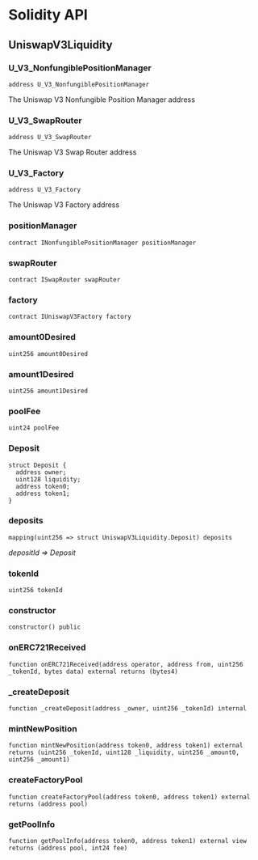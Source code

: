 # Solidity API

## UniswapV3Liquidity

### U_V3_NonfungiblePositionManager

```solidity
address U_V3_NonfungiblePositionManager
```

The Uniswap V3 Nonfungible Position Manager address

### U_V3_SwapRouter

```solidity
address U_V3_SwapRouter
```

The Uniswap V3 Swap Router address

### U_V3_Factory

```solidity
address U_V3_Factory
```

The Uniswap V3 Factory address

### positionManager

```solidity
contract INonfungiblePositionManager positionManager
```

### swapRouter

```solidity
contract ISwapRouter swapRouter
```

### factory

```solidity
contract IUniswapV3Factory factory
```

### amount0Desired

```solidity
uint256 amount0Desired
```

### amount1Desired

```solidity
uint256 amount1Desired
```

### poolFee

```solidity
uint24 poolFee
```

### Deposit

```solidity
struct Deposit {
  address owner;
  uint128 liquidity;
  address token0;
  address token1;
}
```

### deposits

```solidity
mapping(uint256 => struct UniswapV3Liquidity.Deposit) deposits
```

_depositId => Deposit_

### tokenId

```solidity
uint256 tokenId
```

### constructor

```solidity
constructor() public
```

### onERC721Received

```solidity
function onERC721Received(address operator, address from, uint256 _tokenId, bytes data) external returns (bytes4)
```

### _createDeposit

```solidity
function _createDeposit(address _owner, uint256 _tokenId) internal
```

### mintNewPosition

```solidity
function mintNewPosition(address token0, address token1) external returns (uint256 _tokenId, uint128 _liquidity, uint256 _amount0, uint256 _amount1)
```

### createFactoryPool

```solidity
function createFactoryPool(address token0, address token1) external returns (address pool)
```

### getPoolInfo

```solidity
function getPoolInfo(address token0, address token1) external view returns (address pool, int24 fee)
```

